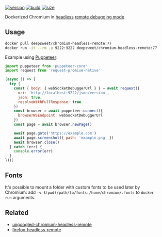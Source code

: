 [![version](https://img.shields.io/badge/chromium-76-green.svg?style=flat-square)](https://packages.ubuntu.com/disco/chromium-browser) [![build](https://img.shields.io/docker/build/deepsweet/chromium-headless-remote.svg?label=build&style=flat-square)](https://hub.docker.com/r/deepsweet/chromium-headless-remote/) [![size](https://img.shields.io/microbadger/image-size/deepsweet/chromium-headless-remote.svg?label=size&style=flat-square)](https://microbadger.com/images/deepsweet/chromium-headless-remote)

Dockerized Chromium in [headless](https://chromium.googlesource.com/chromium/src/+/lkgr/headless/README.md) [remote debugging mode](https://chromedevtools.github.io/devtools-protocol/).

## Usage

```sh
docker pull deepsweet/chromium-headless-remote:77
docker run -it --rm -p 9222:9222 deepsweet/chromium-headless-remote:77
```

Example using [Puppeteer](https://github.com/GoogleChrome/puppeteer):

```js
import puppeteer from 'puppeteer-core'
import request from 'request-promise-native'

(async () => {
  try {
    const { body: { webSocketDebuggerUrl } } = await request({
      uri: 'http://localhost:9222/json/version',
      json: true,
      resolveWithFullResponse: true
    })
    const browser = await puppeteer.connect({
      browserWSEndpoint: webSocketDebuggerUrl
    })
    const page = await browser.newPage()

    await page.goto('https://example.com')
    await page.screenshot({ path: 'example.png' })
    await browser.close()
  } catch (err) {
    console.error(err)
  }
})()
```

## Fonts

It's possible to mount a folder with custom fonts to be used later by Chromium: add `-v $(pwd)/path/to/fonts:/home/chromium/.fonts` to `docker run` arguments.

## Related

* [ungoogled-chromium-headless-remote](https://github.com/deepsweet/ungoogled-chromium-headless-remote)
* [firefox-headless-remote](https://github.com/deepsweet/firefox-headless-remote)
